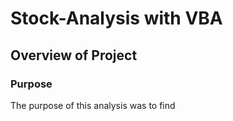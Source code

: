 # Stock-Analysis with VBA
## Overview of Project
### Purpose
The purpose of this analysis was to find
